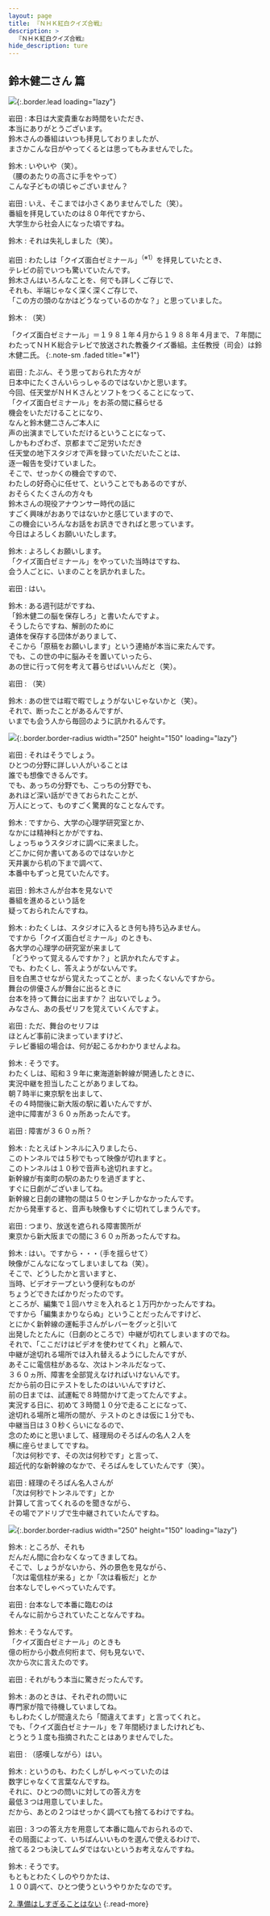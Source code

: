 ```yaml
---
layout: page
title: 『ＮＨＫ紅白クイズ合戦』
description: >
  『ＮＨＫ紅白クイズ合戦』
hide_description: ture
---
```


## 鈴木健二さん 篇

![](/interviews/jp/wii/rqij/vol1/img/mainvisual1.jpg){:.border.lead loading="lazy"}

岩田
: 本日は大変貴重なお時間をいただき、<br>本当にありがとうございます。<br>鈴木さんの番組はいつも拝見しておりましたが、<br>まさかこんな日がやってくるとは思ってもみませんでした。

鈴木
: いやいや（笑）。<br>（腰のあたりの高さに手をやって）<br>こんな子どもの頃じゃございません？

岩田
: いえ、そこまでは小さくありませんでした（笑）。<br>番組を拝見していたのは８０年代ですから、<br>大学生から社会人になった頃ですね。

鈴木
: それは失礼しました（笑）。

岩田
: わたしは「クイズ面白ゼミナール」<sup>（※1）</sup>を拝見していたとき、<br>テレビの前でいつも驚いていたんです。<br>鈴木さんはいろんなことを、何でも詳しくご存じで、<br>それも、半端じゃなく深く深くご存じで、<br>「この方の頭のなかはどうなっているのかな？」と思っていました。

鈴木
: （笑）

「クイズ面白ゼミナール」＝１９８１年４月から１９８８年４月まで、７年間にわたってＮＨＫ総合テレビで放送された教養クイズ番組。主任教授（司会）は鈴木健二氏。
{:.note-sm .faded title="※1"}

岩田
: たぶん、そう思っておられた方々が<br>日本中にたくさんいらっしゃるのではないかと思います。<br>今回、任天堂がＮＨＫさんとソフトをつくることになって、<br>「クイズ面白ゼミナール」をお茶の間に蘇らせる<br>機会をいただけることになり、<br>なんと鈴木健二さんご本人に<br>声の出演までしていただけるということになって、<br>しかもわざわざ、京都までご足労いただき<br>任天堂の地下スタジオで声を録っていただいたことは、<br>逐一報告を受けていました。<br>そこで、せっかくの機会ですので、<br>わたしの好奇心に任せて、ということでもあるのですが、<br>おそらくたくさんの方々も<br>鈴木さんの現役アナウンサー時代の話に<br>すごく興味がおありではないかと感じていますので、<br>この機会にいろんなお話をお訊きできればと思っています。<br>今日はよろしくお願いいたします。

鈴木
: よろしくお願いします。<br>「クイズ面白ゼミナール」をやっていた当時はですね、<br>会う人ごとに、いまのことを訊かれました。

岩田
: はい。

鈴木
: ある週刊誌がですね、<br>「鈴木健二の脳を保存しろ」と書いたんですよ。<br>そうしたらですね、解剖のために<br>遺体を保存する団体がありまして、<br>そこから「原稿をお願いします」という連絡が本当に来たんです。<br>でも、この世の中に脳みそを置いていったら、<br>あの世に行って何を考えて暮らせばいいんだと（笑）。

岩田
: （笑）

鈴木
: あの世では暇で暇でしょうがないじゃないかと（笑）。<br>それで、断ったことがあるんですが、<br>いまでも会う人から毎回のように訊かれるんです。

![](/interviews/jp/wii/rqij/vol1/img/photo1.jpg){:.border.border-radius width="250" height="150" loading="lazy"}

岩田
: それはそうでしょう。<br>ひとつの分野に詳しい人がいることは<br>誰でも想像できるんです。<br>でも、あっちの分野でも、こっちの分野でも、<br>あれほど深い話ができておられたことが、<br>万人にとって、ものすごく驚異的なことなんです。

鈴木
: ですから、大学の心理学研究室とか、<br>なかには精神科とかがですね、<br>しょっちゅうスタジオに調べに来ました。<br>どこかに何か書いてあるのではないかと<br>天井裏から机の下まで調べて、<br>本番中もずっと見ていたんです。

岩田
: 鈴木さんが台本を見ないで<br>番組を進めるという話を<br>疑っておられたんですね。

鈴木
: わたくしは、スタジオに入るとき何も持ち込みません。<br>ですから「クイズ面白ゼミナール」のときも、<br>各大学の心理学の研究室が来まして<br>「どうやって覚えるんですか？」と訊かれたんですよ。<br>でも、わたくし、答えようがないんです。<br>目を白黒させながら覚えたってことが、まったくないんですから。<br>舞台の俳優さんが舞台に出るときに<br>台本を持って舞台に出ますか？ 出ないでしょう。<br>みなさん、あの長ゼリフを覚えていくんですよ。

岩田
: ただ、舞台のセリフは<br>ほとんど事前に決まっていますけど、<br>テレビ番組の場合は、何が起こるかわかりませんよね。

鈴木
: そうです。<br>わたくしは、昭和３９年に東海道新幹線が開通したときに、<br>実況中継を担当したことがありましてね。<br>朝７時半に東京駅を出まして、<br>その４時間後に新大阪の駅に着いたんですが、<br>途中に障害が３６０ヵ所あったんです。

岩田
: 障害が３６０ヵ所？

鈴木
: たとえばトンネルに入りましたら、<br>このトンネルでは５秒でもって映像が切れますと。<br>このトンネルは１０秒で音声も途切れますと。<br>新幹線が有楽町の駅のあたりを過ぎますと、<br>すぐに日劇がございましてね。<br>新幹線と日劇の建物の間は５０センチしかなかったんです。<br>だから発車すると、音声も映像もすぐに切れてしまうんです。

岩田
: つまり、放送を遮られる障害箇所が<br>東京から新大阪までの間に３６０ヵ所あったんですね。

鈴木
: はい。ですから・・・（手を揺らせて）<br>映像がこんなになってしまいましてね（笑）。<br>そこで、どうしたかと言いますと、<br>当時、ビデオテープという便利なものが<br>ちょうどできたばかりだったのです。<br>ところが、編集で１回ハサミを入れると１万円かかったんですね。<br>ですから「編集まかりならぬ」ということだったんですけど、<br>とにかく新幹線の運転手さんがレバーをグッと引いて<br>出発したとたんに（日劇のところで）中継が切れてしまいますのでね。<br>それで、「ここだけはビデオを使わせてくれ」と頼んで、<br>中継が途切れる場所では入れ替えるようにしたんですが、<br>あそこに電信柱があるな、次はトンネルだなって、<br>３６０ヵ所、障害を全部覚えなければいけないんです。<br>だから前の日にテストをしたのはいいんですけど、<br>前の日までは、試運転で８時間かけて走ってたんですよ。<br>実況する日に、初めて３時間１０分で走ることになって、<br>途切れる場所と場所の間が、テストのときは仮に１分でも、<br>中継当日は３０秒くらいになるので、<br>念のためにと思いまして、経理局のそろばんの名人２人を<br>横に座らせましてですね。<br>「次は何秒です、その次は何秒です」と言って、<br>超近代的な新幹線のなかで、そろばんをしていたんです（笑）。

岩田
: 経理のそろばん名人さんが<br>「次は何秒でトンネルです」とか<br>計算して言ってくれるのを聞きながら、<br>その場でアドリブで生中継されていたんですね。

![](/interviews/jp/wii/rqij/vol1/img/photo2.jpg){:.border.border-radius width="250" height="150" loading="lazy"}

鈴木
: ところが、それも<br>だんだん間に合わなくなってきましてね。<br>そこで、しょうがないから、外の景色を見ながら、<br>「次は電信柱が来る」とか「次は看板だ」とか<br>台本なしでしゃべっていたんです。

岩田
: 台本なしで本番に臨むのは<br>そんなに前からされていたことなんですね。

鈴木
: そうなんです。<br>「クイズ面白ゼミナール」のときも<br>億の桁から小数点何桁まで、何も見ないで、<br>次から次に言えたのです。

岩田
: それがもう本当に驚きだったんです。

鈴木
: あのときは、それぞれの問いに<br>専門家が陰で待機していましてね。<br>もしわたくしが間違えたら「間違えてます」と言ってくれと。<br>でも、「クイズ面白ゼミナール」を７年間続けましたけれども、<br>とうとう１度も指摘されたことはありませんでした。

岩田
: （感嘆しながら）はい。

鈴木
: というのも、わたくしがしゃべっていたのは<br>数字じゃなくて言葉なんですね。<br>それに、ひとつの問いに対しての答え方を<br>最低３つは用意していました。<br>だから、あとの２つはせっかく調べても捨てるわけですね。

岩田
: ３つの答え方を用意して本番に臨んでおられるので、<br>その局面によって、いちばんいいものを選んで使えるわけで、<br>捨てる２つも決してムダではないというお考えなんですね。

鈴木
: そうです。<br>もともとわたくしのやりかたは、<br>１００調べて、ひとつ使うというやりかたなのです。



[2. 準備はしすぎることはない](2.md)
{:.read-more}

